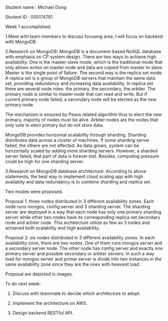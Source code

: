 Student name : Michael Dong

Student ID : 005174781

Week 1 accomplished: 

1.Meet with team members to discuss focusing area. I will focus on backend with MongoDB.

2.Research on MongoDB: MongoDB is a document-based NoSQL database with emphasis on CP system design. There are two ways to achieve high availability. 
One is the master-slave mode, which is the traditional mode that only allows writes on master node and data are copied from master to slave. Master is the single point of failure. The second way is the replica set mode. A replica set is a group of MongoDB servers that maintain the same data set, providing redundancy and increasing data availability. In replica set there are several node roles: the primary, the secondary, the arbiter. The primary node is similar to master node that can read and write. But if current primary node failed, a secondary node will be elected as the new primary node. 

The mechanism is ensured by Paxos related algorithm thus to elect the new primary, majority of nodes must be alive. Arbiter nodes are the nodes that only vote to elect primary but do not store data.

MongoDB provides horizontal scalability through sharding. Sharding distributes data across a cluster of machines. If some sharding server failed, the others are not affected. As data grows, system can be horizontally scaled by adding more sharding servers. However, a sharded server failed, that part of data is forever lost. Besides, computing pressure could be high for one sharding server.



3.Research on MongoDB database architecture:  According to above statements, the best way to implement cloud scaling app with high availabity and data redundancy is to combine sharding and replica set.

Two modes were proposed. 

Proposal 1: three nodes distributed in 3 different availability zones. Each node runs mongos, config server and 3 sharding server. The sharding server are deployed in a way that each node has only one primary sharding server while other two nodes have its corresponding replica set secondary node and arbiter node. This architecture utilize as few as 3 nodes and achieved both scalability and high availability.

Proposal 2: six nodes distributed in 3 different availability zones. In each availability zone, there are two nodes. One of them runs mongos server and a secondary server node. The other node has config server and exactly one primary server and possible secondary or arbiter servers.  In such a way load for mongos server and primar server is divide into two instances in the same availability zone since they are the ones with heaviest load.


Proposal are depicted in images.


To do next week:

1. Discuss with teammate to decide which architecture to adopt.

2. Implement the architecture on AWS.

3. Design backend RESTful API. 